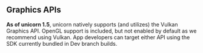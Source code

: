 ## Graphics APIs
**As of unicorn 1.5**, unicorn natively supports (and utilizes) the Vulkan Graphics API. OpenGL support is included, but not enabled by default as we recommend using Vulkan. App developers can target either API using the SDK currently bundled in Dev branch builds.
